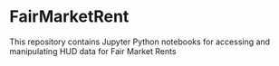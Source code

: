 # FairMarketRent
This repository contains Jupyter Python notebooks for accessing and manipulating HUD data for Fair Market Rents
